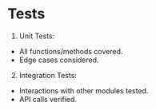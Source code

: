 # Tests
1. Unit Tests:
- All functions/methods covered.
- Edge cases considered.
2. Integration Tests:
- Interactions with other modules tested.
- API calls verified.